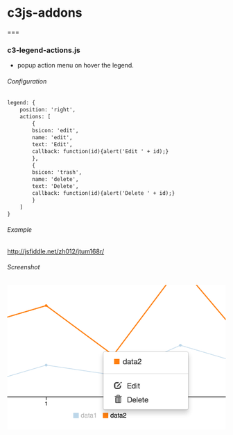 # c3js-addons
===

### c3-legend-actions.js

* popup action menu on hover the legend.

###### Configuration


    legend: {
        position: 'right',
        actions: [
            {
            bsicon: 'edit',
            name: 'edit',
            text: 'Edit',
            callback: function(id){alert('Edit ' + id);}
            },
            {
            bsicon: 'trash',
            name: 'delete',
            text: 'Delete',
            callback: function(id){alert('Delete ' + id);}
            }
        ]
    }


###### Example

  http://jsfiddle.net/zh012/jtum168r/

###### Screenshot

  ![alt tag](https://raw.githubusercontent.com/zh012/c3js-addons/master/screenshot/legend-actions.png)

